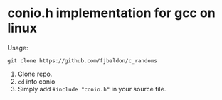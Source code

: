 # conio.h implementation for gcc on linux


Usage:
```
git clone https://github.com/fjbaldon/c_randoms
```
1. Clone repo.
2. `cd` into conio
3. Simply add `#include "conio.h"` in your source file.
